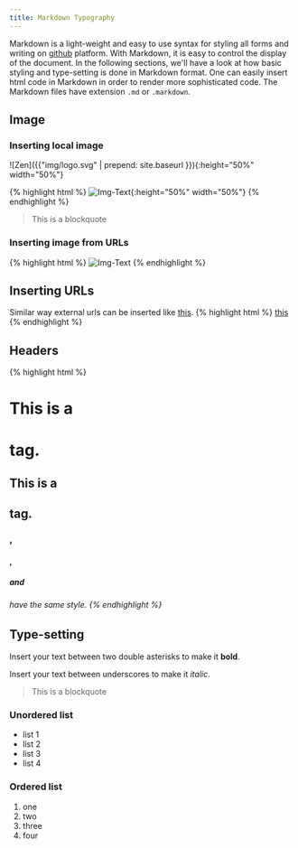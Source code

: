 ```yaml
---
title: Markdown Typography
---
```

Markdown is a light-weight and easy to use syntax for styling all forms and
writing on [github](https://github.com/) platform. With Markdown, it is easy to
control the display of the document.
In the following sections, we'll have a look at how basic styling and
type-setting is done in Markdown format.
One can easily insert html code in Markdown in order to render more sophisticated
code. The Markdown files have extension `.md` or `.markdown`.

## Image
### Inserting local image
![Zen]({{"img/logo.svg" | prepend: site.baseurl }}){:height="50%" width="50%"}

{% highlight html %}
![Img-Text](/path/to/img.svg){:height="50%" width="50%"}
{% endhighlight %}

> This is a blockquote

### Inserting image from URLs
{% highlight html %}
![Img-Text](https://address/to/img.svg)
{% endhighlight %}

## Inserting URLs
Similar way external urls can be inserted like [this](http://www.example.com).
{% highlight html %}
[this](http://www.example.com)
{% endhighlight %}

## Headers

{% highlight html %}
 # This is a <h1> tag.
 ## This is a <h2> tag.
 <h3>, <h4>, <h5> and <h6> have the same style.
{% endhighlight %}

## Type-setting
Insert your text between two double asterisks to make it **bold**.

Insert your text between underscores to make it _italic_.

> This is a blockquote

### Unordered list
- list 1
- list 2
- list 3
- list 4

### Ordered list
1. one
2. two
3. three
4. four
